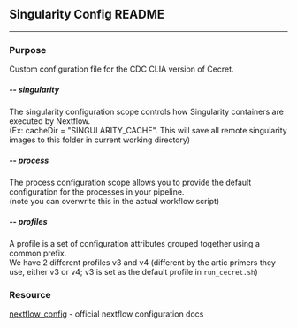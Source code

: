 ## Singularity Config README

***

### Purpose
Custom configuration file for the CDC CLIA version of Cecret.  


##### -- singularity
The singularity configuration scope controls how Singularity containers are executed by Nextflow.  
(Ex: cacheDir = "SINGULARITY_CACHE". This will save all remote singularity images to this folder in current working directory)

##### -- process
The process configuration scope allows you to provide the default configuration for the processes in your pipeline.  
(note you can overwrite this in the actual workflow script)

##### -- profiles
A profile is a set of configuration attributes grouped together using a common prefix.   
We have 2 different profiles v3 and v4 (different by the artic primers they use, either v3 or v4; v3 is set as the default profile in `run_cecret.sh`)


### Resource

[nextflow_config](https://www.nextflow.io/docs/latest/config.html) - official nextflow configuration docs